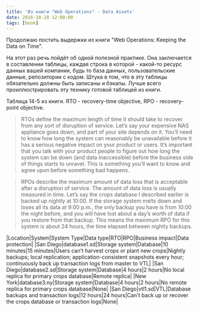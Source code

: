 ```yaml
---
title: 'Из книги "Web Operations" - Data Assets'
date: 2016-10-28 12:00:00
tags: [book]
---
```

Продолжаю постить выдержки из книги "Web Operations: Keeping the Data on Time".

На этот раз речь пойдёт об одной полезной практике. Она заключается в составлении таблицы, каждая строка в которой - какой-то ресурс данных вашей компании, будь то база данных, пользовательские данные, репозитории с кодом. Штука в том, что в эту таблицы обязательно должны быть записаны и бэкапы. Лучше всего проиллюстрировать эту технику готовой таблицей из книги.

Таблица 14-5 из книги.
RTO - recovery-time objective, RPO - recovery-point objective.

> RTOs define the maximum length of time it should take to recover from any sort of disruption of service. Let’s say your expensive NAS appliance goes down, and part of your site depends on it. You’ll need to know how long the system can reasonably be unavailable before it has a serious negative impact on your product or users. It’s important that you talk with your product people to figure out how long the system can be down (and data inaccessible) before the business side of things starts to unravel. This is something you’ll want to know and agree upon before something bad happens.

> RPOs describe the maximum amount of data loss that is acceptable after a disruption of service. The amount of data loss is usually measured in time. Let’s say the crops database I described earlier is backed up nightly at 10:00. If the storage system melts down and loses all its data at 9:00 p.m., the only backup you have is from 10:00 the night before, and you will have lost about a day’s worth of data if you restore from that backup. This means the maximum RPO for this system is about 24 hours, the time elapsed between nightly backups.

|Location|System|System Type|Data type|RTO|RPO|Business impact|Data protection|
|San Diego|database1.sd|Storage system|Database|10 minutes|15 minutes|Users can’t harvest crops or plant new crops|Nightly backups; local replication;  application-consistent snapshots every hour; continuously back up transaction logs from master to VTL|
|San Diego|database2.sd|Storage system|Database|4 hours|2 hours|No local replica for primary crops database|Remote replica|
|New York|database3.ny|Storage system|Database|4 hours|2 hours|No remote replica for primary crops database|None|
|San Diego|vtl1.sd|VTL|Database backups and transaction logs|12 hours|24 hours|Can't back up or recover the crops database or transaction logs|None|
